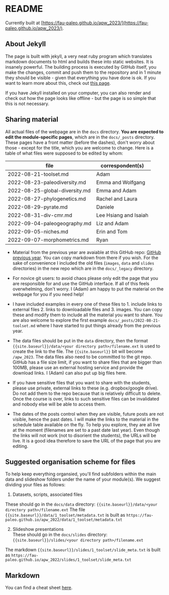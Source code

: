 # README

Currently built at [https://fau-paleo.github.io/apw_2023/](https://fau-paleo.github.io/apw_2023/). 

## About Jekyll

The page is built with jekyll, a very neat ruby program which translates markdown documents to html and builds these into static websites. It is insanely powerful. The building process is executed by GitHub itself, you make the changes, commit and push them to the repository and in 1 minute they should be visible - given that everything you have done is ok. If you want to learn more about this, check out [this page](https://docs.github.com/en/pages/setting-up-a-github-pages-site-with-jekyll). 

If you have Jekyll installed on your computer, you can also render and check out how the page looks like offline - but the page is so simple that this is not necessary.  

## Sharing material

All actual files of the webpage are in the `docs` directory. **You are expected to edit the module-specific pages**, which are in the `docs/_posts` directory. These pages have a front matter (before the dashes), don't worry about those - except for the title, which you are welcome to change. Here is a table of what files were supposed to be edited by whom:

| file                           | correspondent(s)      |
|--------------------------------|-----------------------|
| 2022-08-21-toolset.md          | Adam                  |
| 2022-08-23-paleodiversity.md   | Emma and Wolfgang     |
| 2022-08-25-global-diversity.md | Emma and Adam         |
| 2022-08-27-phylogenetics.md    | Rachel and Laura      |
| 2022-08-29-pyrate.md           | Daniele               |
| 2022-08-31-div-cmr.md          | Lee Hsiang and Isaiah |
| 2022-09-04-paleogeography.md   | Liz and Adam          |
| 2022-09-05-niches.md           | Erin and Tom          |
| 2022-09-07-morphometrics.md    | Ryan                  |
	

- Material from the previous year are avaiable at this GitHub repo: [GitHub previous year](https://github.com/FAU-Paleo/apw_2022). You can copy markdown from there if you wish. For the sake of convenience I included the old files (`images`, `data` and `slides` directories) in the new repo which are in the `docs/_legacy` directory.

- For novice git users: to avoid chaos please only edit the page that you are responsible for and use the GitHub interface. If all of this feels overwhelming, don't worry. I (Adam) am happy to put the material on the webpage for you if you need help!

- I have included examples in every one of these files to 1. include links to external files 2. links to downloadable files and 3. images. You can copy these and modify them to include all the material you want to share. You are also welcome to explore the first example `docs/_posts/2022-08-21-toolset.md` where I have started to put things already from the previous year.  

- The data files should be put in the `data` directory, then the format `{{site.baseurl}}/data/<your directory path>/filename.ext` is used to create the link to the file. The `{{site.baseurl}}` bit will become `/apw_2023`. The data files also need to be committed to the git repo. GitHub has a file size limit, if you want to share files that are bigger than 100MB, please use an external hosting service and provide the download links. I (Adam) can also put up big files here. 

- If you have sensitive files that you want to share with the students, please use private, external links to these (e.g. dropbox/google drive). Do not add them to the repo because that is relatively difficult to delete. Once the course is over, links to such sensitive files can be invalidated and nobody else will be able to access them.

- The dates of the posts control when they are visible, future posts are not visible, hence the past dates. I will make the links to the material in the schedule table available on the fly. To help you explore, they are all live at the moment (filenames are set to a past date last year). Even though the links will not work (not to disorient the students), the URLs will be live. It is a good idea therefore to save the URL of the page that you are editing. 


## Suggested organisation scheme for files

To help keep everything organsied, you'll find subfolders within the main data and slideshow folders under the name of your module(s). We suggest dividing your files as follows:

1. Datasets, scripts, associated files 

These should go in the `docs/data` directory: `{{site.baseurl}}/data/<your directory path>/filename.ext`
The file `{{site.baseurl}}/data/1_toolset/metadata.txt` is built as `https://fau-paleo.github.io/apw_2022/data/1_toolset/metadata.txt`

2. Slideshow presentations   
These should go in the `docs/slides` directory: `{{site.baseurl}}/slides/<your directory path>/filename.ext`

The markdown `{{site.baseurl}}/slides/1_toolset/slide_meta.txt` is built as `https://fau-paleo.github.io/apw_2022/slides/1_toolset/slide_meta.txt`


## Markdown

You can find a cheat sheet [here](https://www.markdownguide.org/cheat-sheet/).
